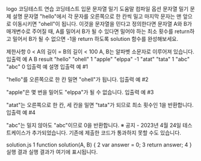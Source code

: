 logo
코딩테스트 연습
코딩테스트 입문
문자열 밀기
도움말
컴파일 옵션
문자열 밀기
문제 설명
문자열 "hello"에서 각 문자를 오른쪽으로 한 칸씩 밀고 마지막 문자는 맨 앞으로 이동시키면 "ohell"이 됩니다. 이것을 문자열을 민다고 정의한다면 문자열 A와 B가 매개변수로 주어질 때, A를 밀어서 B가 될 수 있다면 밀어야 하는 최소 횟수를 return하고 밀어서 B가 될 수 없으면 -1을 return 하도록 solution 함수를 완성해보세요.

제한사항
0 < A의 길이 = B의 길이 < 100
A, B는 알파벳 소문자로 이루어져 있습니다.
입출력 예
A	B	result
"hello"	"ohell"	1
"apple"	"elppa"	-1
"atat"	"tata"	1
"abc"	"abc"	0
입출력 예 설명
입출력 예 #1

"hello"를 오른쪽으로 한 칸 밀면 "ohell"가 됩니다.
입출력 예 #2

"apple"은 몇 번을 밀어도 "elppa"가 될 수 없습니다.
입출력 예 #3

"atat"는 오른쪽으로 한 칸, 세 칸을 밀면 "tata"가 되므로 최소 횟수인 1을 반환합니다.
입출력 예 #4

"abc"는 밀지 않아도 "abc"이므로 0을 반환합니다.
※ 공지 - 2023년 4월 24일 테스트케이스가 추가되었습니다. 기존에 제출한 코드가 통과하지 못할 수도 있습니다.

solution.js
1
function solution(A, B) {
2
    var answer = 0;
3
    return answer;
4
}
실행 결과
실행 결과가 여기에 표시됩니다.